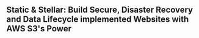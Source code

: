 ## Static & Stellar: Build Secure, Disaster Recovery and Data Lifecycle implemented Websites with AWS S3's Power
